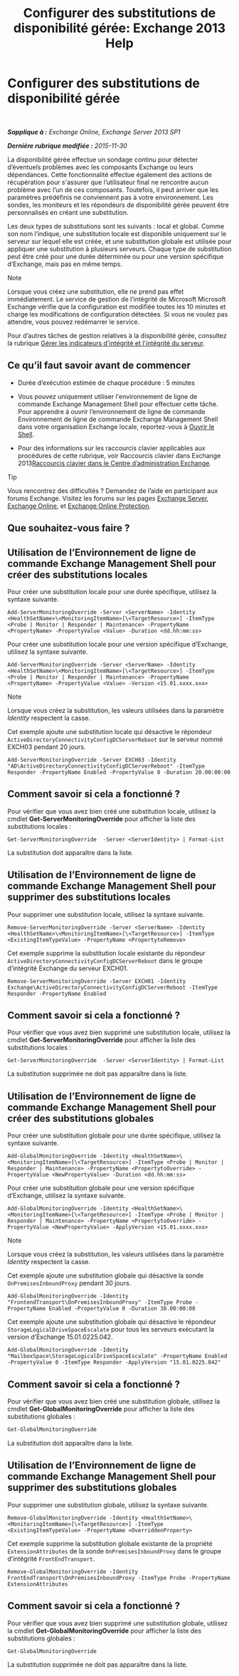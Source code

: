 ﻿---
title: 'Configurer des substitutions de disponibilité gérée: Exchange 2013 Help'
TOCTitle: Configurer des substitutions de disponibilité gérée
ms:assetid: c8f315b3-1d5e-4ad9-8bea-9c3a4a13ebfc
ms:mtpsurl: https://technet.microsoft.com/fr-fr/library/Dn482055(v=EXCHG.150)
ms:contentKeyID: 59890420
ms.date: 05/23/2018
mtps_version: v=EXCHG.150
ms.translationtype: MT
---

# Configurer des substitutions de disponibilité gérée

 

_**Sapplique à :** Exchange Online, Exchange Server 2013 SP1_

_**Dernière rubrique modifiée :** 2015-11-30_

La disponibilité gérée effectue un sondage continu pour détecter d’éventuels problèmes avec les composants Exchange ou leurs dépendances. Cette fonctionnalité effectue également des actions de récupération pour s'assurer que l’utilisateur final ne rencontre aucun problème avec l’un de ces composants. Toutefois, il peut arriver que les paramètres prédéfinis ne conviennent pas à votre environnement. Les sondes, les moniteurs et les répondeurs de disponibilité gérée peuvent être personnalisés en créant une substitution.

Les deux types de substitutions sont les suivants : local et global. Comme son nom l’indique, une substitution locale est disponible uniquement sur le serveur sur lequel elle est créée, et une substitution globale est utilisée pour appliquer une substitution à plusieurs serveurs. Chaque type de substitution peut être créé pour une durée déterminée ou pour une version spécifique d’Exchange, mais pas en même temps.

> [!NOTE]
> Lorsque vous créez une substitution, elle ne prend pas effet immédiatement. Le service de gestion de l’intégrité de Microsoft Microsoft Exchange vérifie que la configuration est modifiée toutes les 10 minutes et charge les modifications de configuration détectées. Si vous ne voulez pas attendre, vous pouvez redémarrer le service.


Pour d’autres tâches de gestion relatives à la disponibilité gérée, consultez la rubrique [Gérer les indicateurs d'intégrité et l'intégrité du serveur](manage-health-sets-and-server-health-exchange-2013-help.md).

## Ce qu’il faut savoir avant de commencer

  - Durée d’exécution estimée de chaque procédure : 5 minutes

  - Vous pouvez uniquement utiliser l'environnement de ligne de commande Exchange Management Shell pour effectuer cette tâche. Pour apprendre à ouvrir l’environnement de ligne de commande Environnement de ligne de commande Exchange Management Shell dans votre organisation Exchange locale, reportez-vous à [Ouvrir le Shell](https://technet.microsoft.com/fr-fr/library/dd638134\(v=exchg.150\)).

  - Pour des informations sur les raccourcis clavier applicables aux procédures de cette rubrique, voir Raccourcis clavier dans Exchange 2013[Raccourcis clavier dans le Centre d’administration Exchange](keyboard-shortcuts-in-the-exchange-admin-center-exchange-online-protection-help.md).

> [!TIP]
> Vous rencontrez des difficultés ? Demandez de l’aide en participant aux forums Exchange. Visitez les forums sur les pages <a href="https://go.microsoft.com/fwlink/p/?linkid=60612">Exchange Server</a>, <a href="https://go.microsoft.com/fwlink/p/?linkid=267542">Exchange Online</a>, et <a href="https://go.microsoft.com/fwlink/p/?linkid=285351">Exchange Online Protection</a>.


## Que souhaitez-vous faire ?

## Utilisation de l’Environnement de ligne de commande Exchange Management Shell pour créer des substitutions locales

Pour créer une substitution locale pour une durée spécifique, utilisez la syntaxe suivante.

    Add-ServerMonitoringOverride -Server <ServerName> -Identity <HealthSetName>\<MonitoringItemName>[\<TargetResource>] -ItemType <Probe | Monitor | Responder | Maintenance> -PropertyName <PropertyName> -PropertyValue <Value> -Duration <dd.hh:mm:ss>

Pour créer une substitution locale pour une version spécifique d’Exchange, utilisez la syntaxe suivante.

    Add-ServerMonitoringOverride -Server <ServerName> -Identity <HealthSetName>\<MonitoringItemName>[\<TargetResource>] -ItemType <Probe | Monitor | Responder | Maintenance> -PropertyName <PropertyName> -PropertyValue <Value> -Version <15.01.xxxx.xxx>

> [!NOTE]
> Lorsque vous créez la substitution, les valeurs utilisées dans la paramètre <em>Identity</em> respectent la casse.


Cet exemple ajoute une substitution locale qui désactive le répondeur `ActiveDirectoryConnectivityConfigDCServerReboot` sur le serveur nommé EXCH03 pendant 20 jours.

    Add-ServerMonitoringOverride -Server EXCH03 -Identity "AD\ActiveDirectoryConnectivityConfigDCServerReboot" -ItemType Responder -PropertyName Enabled -PropertyValue 0 -Duration 20.00:00:00

## Comment savoir si cela a fonctionné ?

Pour vérifier que vous avez bien créé une substitution locale, utilisez la cmdlet **Get-ServerMonitoringOverride** pour afficher la liste des substitutions locales :

    Get-ServerMonitoringOverride  -Server <ServerIdentity> | Format-List

La substitution doit apparaître dans la liste.

## Utilisation de l’Environnement de ligne de commande Exchange Management Shell pour supprimer des substitutions locales

Pour supprimer une substitution locale, utilisez la syntaxe suivante.

    Remove-ServerMonitoringOverride -Server <ServerName> -Identity <HealthSetName>\<MonitoringItemName>[\<TargetResource>] -ItemType <ExistingItemTypeValue> -PropertyName <PropertytoRemove>

Cet exemple supprime la substitution locale existante du répondeur `ActiveDirectoryConnectivityConfigDCServerReboot` dans le groupe d’intégrité Exchange du serveur EXCH01.

    Remove-ServerMonitoringOverride -Server EXCH01 -Identity Exchange\ActiveDirectoryConnectivityConfigDCServerReboot -ItemType Responder -PropertyName Enabled

## Comment savoir si cela a fonctionné ?

Pour vérifier que vous avez bien supprimé une substitution locale, utilisez la cmdlet **Get-ServerMonitoringOverride** pour afficher la liste des substitutions locales :

    Get-ServerMonitoringOverride  -Server <ServerIdentity> | Format-List

La substitution supprimée ne doit pas apparaître dans la liste.

## Utilisation de l’Environnement de ligne de commande Exchange Management Shell pour créer des substitutions globales

Pour créer une substitution globale pour une durée spécifique, utilisez la syntaxe suivante.

    Add-GlobalMonitoringOverride -Identity <HealthSetName>\<MonitoringItemName>[\<TargetResource>] -ItemType <Probe | Monitor | Responder | Maintenance> -PropertyName <PropertytoOverride> -PropertyValue <NewPropertyValue> -Duration <dd.hh:mm:ss>

Pour créer une substitution globale pour une version spécifique d’Exchange, utilisez la syntaxe suivante.

    Add-GlobalMonitoringOverride -Identity <HealthSetName>\<MonitoringItemName>[\<TargetResource>] -ItemType <Probe | Monitor | Responder | Maintenance> -PropertyName <PropertytoOverride> -PropertyValue <NewPropertyValue> -ApplyVersion <15.01.xxxx.xxx>

> [!NOTE]
> Lorsque vous créez la substitution, les valeurs utilisées dans la paramètre <em>Identity</em> respectent la casse.


Cet exemple ajoute une substitution globale qui désactive la sonde `OnPremisesInboundProxy` pendant 30 jours.

    Add-GlobalMonitoringOverride -Identity "FrontendTransport\OnPremisesInboundProxy" -ItemType Probe -PropertyName Enabled -PropertyValue 0 -Duration 30.00:00:00

Cet exemple ajoute une substitution globale qui désactive le répondeur `StorageLogicalDriveSpaceEscalate` pour tous les serveurs exécutant la version d’Exchange 15.01.0225.042.

    Add-GlobalMonitoringOverride -Identity "MailboxSpace\StorageLogicalDriveSpaceEscalate" -PropertyName Enabled -PropertyValue 0 -ItemType Responder -ApplyVersion "15.01.0225.042"

## Comment savoir si cela a fonctionné ?

Pour vérifier que vous avez bien créé une substitution globale, utilisez la cmdlet **Get-GlobalMonitoringOverride** pour afficher la liste des substitutions globales :

```powershell
Get-GlobalMonitoringOverride
```

La substitution doit apparaître dans la liste.

## Utilisation de l’Environnement de ligne de commande Exchange Management Shell pour supprimer des substitutions globales

Pour supprimer une substitution globale, utilisez la syntaxe suivante.

    Remove-GlobalMonitoringOverride -Identity <HealthSetName>\<MonitoringItemName>[\<TargetResource>] -ItemType <ExistingItemTypeValue> -PropertyName <OverriddenProperty>

Cet exemple supprime la substitution globale existante de la propriété `ExtensionAttributes` de la sonde `OnPremisesInboundProxy` dans le groupe d’intégrité `FrontEndTransport`.

    Remove-GlobalMonitoringOverride -Identity FrontEndTransport\OnPremisesInboundProxy -ItemType Probe -PropertyName ExtensionAttributes

## Comment savoir si cela a fonctionné ?

Pour vérifier que vous avez bien supprimé une substitution globale, utilisez la cmdlet **Get-GlobalMonitoringOverride** pour afficher la liste des substitutions globales :

```powershell
Get-GlobalMonitoringOverride
```

La substitution supprimée ne doit pas apparaître dans la liste.

